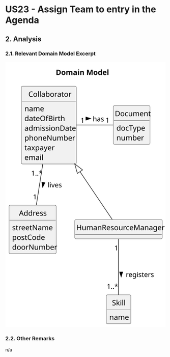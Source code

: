 # US23 - Assign Team to entry in the Agenda

## 2. Analysis

### 2.1. Relevant Domain Model Excerpt 

![Domain Model](svg/us001-domain-model.svg)

### 2.2. Other Remarks

n/a